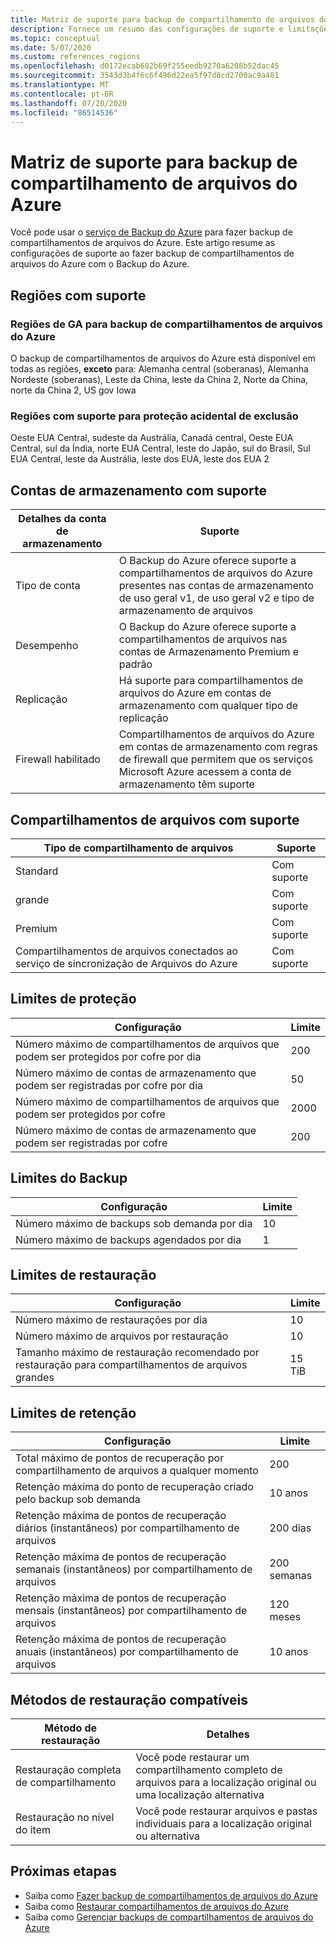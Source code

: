 ```yaml
---
title: Matriz de suporte para backup de compartilhamento de arquivos do Azure
description: Fornece um resumo das configurações de suporte e limitações ao fazer backup de compartilhamentos de arquivos do Azure.
ms.topic: conceptual
ms.date: 5/07/2020
ms.custom: references_regions
ms.openlocfilehash: d0172ecab682b69f255eedb9270a6208b52dac45
ms.sourcegitcommit: 3543d3b4f6c6f496d22ea5f97d8cd2700ac9a481
ms.translationtype: MT
ms.contentlocale: pt-BR
ms.lasthandoff: 07/20/2020
ms.locfileid: "86514536"
---
```

# <a name="support-matrix-for-azure-file-share-backup"></a>Matriz de suporte para backup de compartilhamento de arquivos do Azure

Você pode usar o [serviço de Backup do Azure](./backup-overview.md) para fazer backup de compartilhamentos de arquivos do Azure. Este artigo resume as configurações de suporte ao fazer backup de compartilhamentos de arquivos do Azure com o Backup do Azure.

## <a name="supported-regions"></a>Regiões com suporte

### <a name="ga-regions-for-azure-file-shares-backup"></a>Regiões de GA para backup de compartilhamentos de arquivos do Azure

O backup de compartilhamentos de arquivos do Azure está disponível em todas as regiões, **exceto** para: Alemanha central (soberanas), Alemanha Nordeste (soberanas), Leste da China, leste da China 2, Norte da China, norte da China 2, US gov Iowa

### <a name="supported-regions-for-accidental-delete-protection"></a>Regiões com suporte para proteção acidental de exclusão

Oeste EUA Central, sudeste da Austrália, Canadá central, Oeste EUA Central, sul da Índia, norte EUA Central, leste do Japão, sul do Brasil, Sul EUA Central, leste da Austrália, leste dos EUA, leste dos EUA 2

## <a name="supported-storage-accounts"></a>Contas de armazenamento com suporte

| Detalhes da conta de armazenamento | Suporte                                                      |
| ------------------------ | ------------------------------------------------------------ |
| Tipo de conta            | O Backup do Azure oferece suporte a compartilhamentos de arquivos do Azure presentes nas contas de armazenamento de uso geral v1, de uso geral v2 e tipo de armazenamento de arquivos |
| Desempenho              | O Backup do Azure oferece suporte a compartilhamentos de arquivos nas contas de Armazenamento Premium e padrão |
| Replicação              | Há suporte para compartilhamentos de arquivos do Azure em contas de armazenamento com qualquer tipo de replicação |
| Firewall habilitado         | Compartilhamentos de arquivos do Azure em contas de armazenamento com regras de firewall que permitem que os serviços Microsoft Azure acessem a conta de armazenamento têm suporte|

## <a name="supported-file-shares"></a>Compartilhamentos de arquivos com suporte

| Tipo de compartilhamento de arquivos                                   | Suporte   |
| -------------------------------------------------- | --------- |
| Standard                                           | Com suporte |
| grande                                              | Com suporte |
| Premium                                            | Com suporte |
| Compartilhamentos de arquivos conectados ao serviço de sincronização de Arquivos do Azure | Com suporte |

## <a name="protection-limits"></a>Limites de proteção

| Configuração                                                      | Limite |
| ------------------------------------------------------------ | ----- |
| Número máximo de compartilhamentos de arquivos que podem ser protegidos por cofre por dia| 200   |
| Número máximo de contas de armazenamento que podem ser registradas por cofre por dia | 50    |
| Número máximo de compartilhamentos de arquivos que podem ser protegidos por cofre | 2000   |
| Número máximo de contas de armazenamento que podem ser registradas por cofre | 200   |

## <a name="backup-limits"></a>Limites do Backup

| Configuração                                      | Limite |
| -------------------------------------------- | ----- |
| Número máximo de backups sob demanda por dia | 10   |
| Número máximo de backups agendados por dia | 1     |

## <a name="restore-limits"></a>Limites de restauração

| Configuração                                                      | Limite   |
| ------------------------------------------------------------ | ------- |
| Número máximo de restaurações por dia                           | 10      |
| Número máximo de arquivos por restauração                         | 10      |
| Tamanho máximo de restauração recomendado por restauração para compartilhamentos de arquivos grandes | 15 TiB |

## <a name="retention-limits"></a>Limites de retenção

| Configuração                                                      | Limite    |
| ------------------------------------------------------------ | -------- |
| Total máximo de pontos de recuperação por compartilhamento de arquivos a qualquer momento | 200      |
| Retenção máxima do ponto de recuperação criado pelo backup sob demanda | 10 anos |
| Retenção máxima de pontos de recuperação diários (instantâneos) por compartilhamento de arquivos| 200 dias |
| Retenção máxima de pontos de recuperação semanais (instantâneos) por compartilhamento de arquivos | 200 semanas |
| Retenção máxima de pontos de recuperação mensais (instantâneos) por compartilhamento de arquivos | 120 meses |
| Retenção máxima de pontos de recuperação anuais (instantâneos) por compartilhamento de arquivos | 10 anos |

## <a name="supported-restore-methods"></a>Métodos de restauração compatíveis

| Método de restauração     | Detalhes                                                      |
| ------------------ | ------------------------------------------------------------ |
| Restauração completa de compartilhamento | Você pode restaurar um compartilhamento completo de arquivos para a localização original ou uma localização alternativa |
| Restauração no nível do item | Você pode restaurar arquivos e pastas individuais para a localização original ou alternativa |

## <a name="next-steps"></a>Próximas etapas

* Saiba como [Fazer backup de compartilhamentos de arquivos do Azure](backup-afs.md)
* Saiba como [Restaurar compartilhamentos de arquivos do Azure](restore-afs.md)
* Saiba como [Gerenciar backups de compartilhamentos de arquivos do Azure](manage-afs-backup.md)
